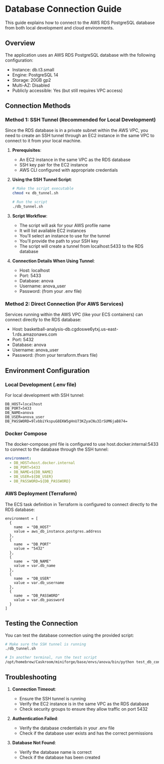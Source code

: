 # Database Connection Guide

This guide explains how to connect to the AWS RDS PostgreSQL database from both local development and cloud environments.

## Overview

The application uses an AWS RDS PostgreSQL database with the following configuration:
- Instance: db.t3.small
- Engine: PostgreSQL 14
- Storage: 20GB gp2
- Multi-AZ: Disabled
- Publicly accessible: Yes (but still requires VPC access)

## Connection Methods

### Method 1: SSH Tunnel (Recommended for Local Development)

Since the RDS database is in a private subnet within the AWS VPC, you need to create an SSH tunnel through an EC2 instance in the same VPC to connect to it from your local machine.

1. **Prerequisites**:
   - An EC2 instance in the same VPC as the RDS database
   - SSH key pair for the EC2 instance
   - AWS CLI configured with appropriate credentials

2. **Using the SSH Tunnel Script**:
   ```bash
   # Make the script executable
   chmod +x db_tunnel.sh
   
   # Run the script
   ./db_tunnel.sh
   ```

3. **Script Workflow**:
   - The script will ask for your AWS profile name
   - It will list available EC2 instances
   - You'll select an instance to use for the tunnel
   - You'll provide the path to your SSH key
   - The script will create a tunnel from localhost:5433 to the RDS database

4. **Connection Details When Using Tunnel**:
   - Host: localhost
   - Port: 5433
   - Database: anova
   - Username: anova_user
   - Password: (from your .env file)

### Method 2: Direct Connection (For AWS Services)

Services running within the AWS VPC (like your ECS containers) can connect directly to the RDS database:

- Host: basketball-analysis-db.cgdoswe6ytxj.us-east-1.rds.amazonaws.com
- Port: 5432
- Database: anova
- Username: anova_user
- Password: (from your terraform.tfvars file)

## Environment Configuration

### Local Development (.env file)

For local development with SSH tunnel:

```
DB_HOST=localhost
DB_PORT=5433
DB_NAME=anova
DB_USER=anova_user
DB_PASSWORD=9lvbbiYkspuG8EKW5gHnU73KZyaCNu3IrSUM6jaB874=
```

### Docker Compose

The docker-compose.yml file is configured to use host.docker.internal:5433 to connect to the database through the SSH tunnel:

```yaml
environment:
  - DB_HOST=host.docker.internal
  - DB_PORT=5433
  - DB_NAME=${DB_NAME}
  - DB_USER=${DB_USER}
  - DB_PASSWORD=${DB_PASSWORD}
```

### AWS Deployment (Terraform)

The ECS task definition in Terraform is configured to connect directly to the RDS database:

```hcl
environment = [
  {
    name  = "DB_HOST"
    value = aws_db_instance.postgres.address
  },
  {
    name  = "DB_PORT"
    value = "5432"
  },
  {
    name  = "DB_NAME"
    value = var.db_name
  },
  {
    name  = "DB_USER"
    value = var.db_username
  },
  {
    name  = "DB_PASSWORD"
    value = var.db_password
  }
]
```

## Testing the Connection

You can test the database connection using the provided script:

```bash
# Make sure the SSH tunnel is running
./db_tunnel.sh

# In another terminal, run the test script
/opt/homebrew/Caskroom/miniforge/base/envs/anova/bin/python test_db_connection.py
```

## Troubleshooting

1. **Connection Timeout**:
   - Ensure the SSH tunnel is running
   - Verify the EC2 instance is in the same VPC as the RDS database
   - Check security groups to ensure they allow traffic on port 5432

2. **Authentication Failed**:
   - Verify the database credentials in your .env file
   - Check if the database user exists and has the correct permissions

3. **Database Not Found**:
   - Verify the database name is correct
   - Check if the database has been created